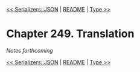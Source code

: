 [&lt;&lt; Serializers::JSON](ch248-serializersjson.md) | [README](README.md) | [Type &gt;&gt;](ch250-type.md)

# Chapter 249. Translation

*Notes forthcoming*

[&lt;&lt; Serializers::JSON](ch248-serializersjson.md) | [README](README.md) | [Type &gt;&gt;](ch250-type.md)